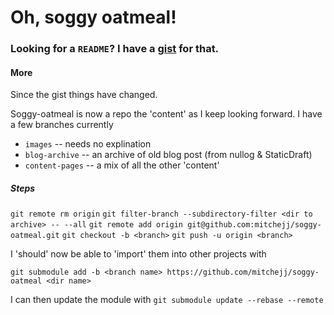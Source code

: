 # Oh, soggy oatmeal!

### Looking for a `README`? I have a [gist](https://gist.github.com/mitchejj/d71eb91be5107ae9380a889e10a8e68c) for that.

#### More
Since the gist things have changed.

Soggy-oatmeal is now a repo the 'content' as I keep looking forward. I have a few branches currently 

* `images` -- needs no explination
* `blog-archive` -- an archive of old blog post (from nullog & StaticDraft)
* `content-pages` -- a mix of all the other 'content'

##### Steps

`git remote rm origin`
`git filter-branch --subdirectory-filter <dir to archive> -- --all`
`git remote add origin git@github.com:mitchejj/soggy-oatmeal.git`
`git checkout -b <branch>`
`git push -u origin <branch>`

I 'should' now be able to 'import' them into other projects with

`git submodule add -b <branch name> https://github.com/mitchejj/soggy-oatmeal <dir name>`

I can then update the module with
`git submodule update --rebase --remote`
